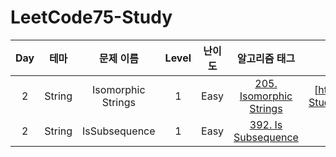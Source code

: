 # LeetCode75-Study

| Day|테마|문제 이름|Level|난이도|알고리즘 태그|풀이 내용|
| :--:|:--:|:--:|:--:|:--:|:--:|:--:|
| 2 |String|Isomorphic Strings | 1 | Easy | [205. Isomorphic Strings](https://leetcode.com/problems/isomorphic-strings/) | [https://github.com/ChaejinE/LeetCode75-Study/blob/main/day2/IsomorphicStrings.md)
| 2 |String|IsSubsequence | 1 | Easy | [392. Is Subsequence](https://leetcode.com/problems/is-subsequence/submissions/) | [풀이](https://github.com/ChaejinE/LeetCode75-Study/blob/main/day2/IsSubsequence.md)
